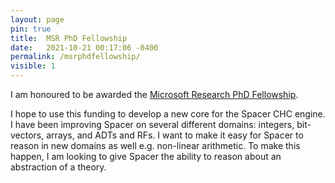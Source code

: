 ```yaml
---
layout: page
pin: true
title:  MSR PhD Fellowship
date:   2021-10-21 00:17:06 -0400
permalink: /msrphdfellowship/
visible: 1
---
```


I am honoured to be awarded the [Microsoft Research PhD
Fellowship](https://www.microsoft.com/en-us/research/academic-program/phd-fellowship/past-fellows/). 

I hope to use this funding to develop a new core for the Spacer CHC
engine. I have been improving Spacer on several different domains:
integers, bit-vectors, arrays, and ADTs and RFs. I want to make it
easy for Spacer to reason in new domains as well e.g. non-linear
arithmetic. To make this happen, I am looking to give Spacer the
ability to reason about an abstraction of a theory.
